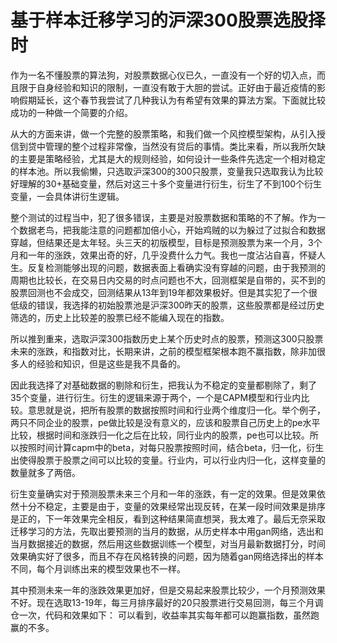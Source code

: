 # 基于样本迁移学习的沪深300股票选股择时

作为一名不懂股票的算法狗，对股票数据心仪已久，一直没有一个好的切入点，而且限于自身经验和知识的限制，一直没有敢于大胆的尝试。正好由于最近疫情的影响假期延长，这个春节我尝试了几种我认为有希望有效果的算法方案。下面就比较成功的一种做一个简要的介绍。

从大的方面来讲，做一个完整的股票策略，和我们做一个风控模型架构，从引入授信到贷中管理的整个过程非常像，当然没有贷后的事情。类比来看，所以我所欠缺的主要是策略经验，尤其是大的规则经验，如何设计一些条件先选定一个相对稳定的样本池。所以我偷懒，只选取沪深300的300只股票，变量我只选取我认为比较好理解的30+基础变量，然后对这三十多个变量进行衍生，衍生了不到100个衍生变量，一会具体讲衍生逻辑。

整个测试的过程当中，犯了很多错误，主要是对股票数据和策略的不了解。作为一个数据老鸟，把我能注意的问题都加倍小心，开始鸡贼的以为躲过了过拟合和数据穿越，但结果还是太年轻。头三天的初版模型，目标是预测股票为来一个月，3个月和一年的涨跌，效果出奇的好，几乎没费什么力气。我也一度沾沾自喜，怀疑人生。反复检测能够出现的问题，数据表面上看确实没有穿越的问题，由于我预测的周期也比较长，在交易日内交易的时点问题也不大，回测框架是自带的，买不到的股票回测也不会成交，回测结果从13年到19年都效果极好。但是其实犯了一个很低级的错误，我选择的初始股票池是沪深300昨天的股票，这些股票都是经过历史筛选的，历史上比较差的股票已经不能编入现在的指数。

所以推到重来，选取沪深300指数历史上某个历史时点的股票，预测这300只股票未来的涨跌，和指数对比，长期来讲，之前的模型框架根本跑不赢指数，除非加很多人的经验和知识，但是这些是我不具备的。

因此我选择了对基础数据的剔除和衍生，把我认为不稳定的变量都剔除了，剩了35个变量，进行衍生。衍生的逻辑来源于两个，一个是CAPM模型和行业内比较。意思就是说，把所有股票的数据按照时间和行业两个维度归一化。举个例子，两只不同企业的股票，pe做比较是没有意义的，应该和股票自己历史上的pe水平比较，根据时间和涨跌归一化之后在比较，同行业内的股票，pe也可以比较。所以按照时间计算capm中的beta，对每只股票按照时间，结合beta，归一化，衍生出使得股票于股票之间可以比较的变量。行业内，可以行业内归一化，这样变量的数量就多了两倍。

衍生变量确实对于预测股票未来三个月和一年的涨跌，有一定的效果。但是效果依然十分不稳定，主要是由于，变量的效果经常出现反转，在某一段时间效果是排序是正的，下一年效果完全相反，看到这种结果简直想哭，我太难了。最后无奈采取迁移学习的方法，先取出要预测的当月的数据，从历史样本中用gan网络，选出和当月数据接近的数据，然后用这些数据训练一个模型，对当月最新数据打分，时间效果确实好了很多，而且不存在风格转换的问题，因为随着gan网络选择出的样本不同，每个月训练出来的模型效果也不一样。

其中预测未来一年的涨跌效果更加好，但是交易起来股票比较少，一个月预测效果不好。现在选取13-19年，每三月排序最好的20只股票进行交易回测，每三个月调仓一次，代码和效果如下：
可以看到，收益率其实每年都可以跑赢指数，虽然跑赢的不多。